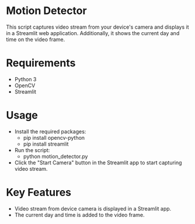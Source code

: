 # Motion Detector
This script captures video stream from your device's camera and displays it in a Streamlit web application. Additionally, it shows the current day and time on the video frame.

# Requirements
- Python 3
- OpenCV
- Streamlit

# Usage
- Install the required packages:
  * pip install opencv-python
  * pip install streamlit
- Run the script:
  * python motion_detector.py
- Click the "Start Camera" button in the Streamlit app to start capturing video stream.

# Key Features
- Video stream from device camera is displayed in a Streamlit app.
- The current day and time is added to the video frame.
